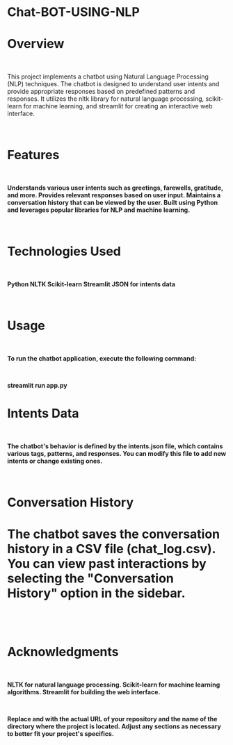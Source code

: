 # Chat-BOT-USING-NLP
<h1>Overview</h1>
<br>
<p>This project implements a chatbot using Natural Language Processing (NLP) techniques. The chatbot is designed to understand user intents and provide appropriate responses based on predefined patterns and responses. It utilizes the nltk library for natural language processing, scikit-learn for machine learning, and streamlit for creating an interactive web interface.</p>
<br>
<b><h1>Features</h1><b/>
  <br>
<p>
    Understands various user intents such as greetings, farewells, gratitude, and more.
    Provides relevant responses based on user input.
    Maintains a conversation history that can be viewed by the user.
    Built using Python and leverages popular libraries for NLP and machine learning.
</p>
<br>
<b><h1>Technologies Used</h1><b/>
<br>
<p>
    Python
    NLTK
    Scikit-learn
    Streamlit
    JSON for intents data
</p>
<br>
<h1>Usage</h1>
<br>
<p>To run the chatbot application, execute the following command:</p>
<br>
<p>streamlit run app.py</p>
<h1>Intents Data</h1>
<br>
<p>The chatbot's behavior is defined by the intents.json file, which contains various tags, patterns, and responses. You can modify this file to add new intents or change existing ones.
</p>
  <br>
  <h1>Conversation History<h1/>
<p>The chatbot saves the conversation history in a CSV file (chat_log.csv). You can view past interactions by selecting the "Conversation History" option in the sidebar.</p>
<br>
<h1>Acknowledgments</h1>
<br>
<p>
    NLTK for natural language processing.
    Scikit-learn for machine learning algorithms.
    Streamlit for building the web interface.
</p>
<br>
<p>Replace <repository-url> and <repository-directory> with the actual URL of your repository and the name of the directory where the project is located. Adjust any sections as necessary to better fit your project's specifics.</p>
<br>

